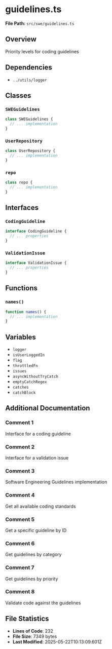 # guidelines.ts

**File Path:** `src/swe/guidelines.ts`

## Overview

Priority levels for coding guidelines

## Dependencies

- `../utils/logger`

## Classes

### `SWEGuidelines`

```typescript
class SWEGuidelines {
  // ... implementation
}
```

### `UserRepository`

```typescript
class UserRepository {
  // ... implementation
}
```

### `repo`

```typescript
class repo {
  // ... implementation
}
```

## Interfaces

### `CodingGuideline`

```typescript
interface CodingGuideline {
  // ... properties
}
```

### `ValidationIssue`

```typescript
interface ValidationIssue {
  // ... properties
}
```

## Functions

### `names()`

```typescript
function names() {
  // ... implementation
}
```

## Variables

- `logger`
- `isUserLoggedIn`
- `flag`
- `throttledFn`
- `issues`
- `asyncWithoutTryCatch`
- `emptyCatchRegex`
- `catches`
- `catchBlock`

## Additional Documentation

### Comment 1

Interface for a coding guideline

### Comment 2

Interface for a validation issue

### Comment 3

Software Engineering Guidelines implementation

### Comment 4

Get all available coding standards

### Comment 5

Get a specific guideline by ID

### Comment 6

Get guidelines by category

### Comment 7

Get guidelines by priority

### Comment 8

Validate code against the guidelines

## File Statistics

- **Lines of Code**: 232
- **File Size**: 7349 bytes
- **Last Modified**: 2025-05-22T10:13:09.601Z

